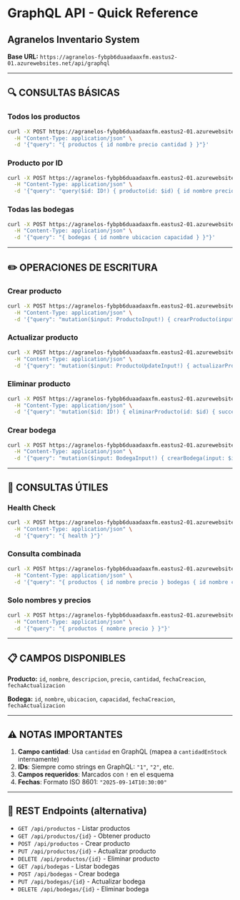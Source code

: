 # GraphQL API - Quick Reference
## Agranelos Inventario System

**Base URL:** `https://agranelos-fybpb6duaadaaxfm.eastus2-01.azurewebsites.net/api/graphql`

---

## 🔍 CONSULTAS BÁSICAS

### Todos los productos
```bash
curl -X POST https://agranelos-fybpb6duaadaaxfm.eastus2-01.azurewebsites.net/api/graphql \
  -H "Content-Type: application/json" \
  -d '{"query": "{ productos { id nombre precio cantidad } }"}'
```

### Producto por ID
```bash
curl -X POST https://agranelos-fybpb6duaadaaxfm.eastus2-01.azurewebsites.net/api/graphql \
  -H "Content-Type: application/json" \
  -d '{"query": "query($id: ID!) { producto(id: $id) { id nombre precio cantidad } }", "variables": {"id": "1"}}'
```

### Todas las bodegas
```bash
curl -X POST https://agranelos-fybpb6duaadaaxfm.eastus2-01.azurewebsites.net/api/graphql \
  -H "Content-Type: application/json" \
  -d '{"query": "{ bodegas { id nombre ubicacion capacidad } }"}'
```

---

## ✏️ OPERACIONES DE ESCRITURA

### Crear producto
```bash
curl -X POST https://agranelos-fybpb6duaadaaxfm.eastus2-01.azurewebsites.net/api/graphql \
  -H "Content-Type: application/json" \
  -d '{"query": "mutation($input: ProductoInput!) { crearProducto(input: $input) { success message producto { id nombre } } }", "variables": {"input": {"nombre": "Nuevo Producto", "descripcion": "Test", "precio": 29.99, "cantidad": 100}}}'
```

### Actualizar producto
```bash
curl -X POST https://agranelos-fybpb6duaadaaxfm.eastus2-01.azurewebsites.net/api/graphql \
  -H "Content-Type: application/json" \
  -d '{"query": "mutation($input: ProductoUpdateInput!) { actualizarProducto(input: $input) { success message } }", "variables": {"input": {"id": "1", "nombre": "Producto Actualizado", "precio": 35.99}}}'
```

### Eliminar producto
```bash
curl -X POST https://agranelos-fybpb6duaadaaxfm.eastus2-01.azurewebsites.net/api/graphql \
  -H "Content-Type: application/json" \
  -d '{"query": "mutation($id: ID!) { eliminarProducto(id: $id) { success message } }", "variables": {"id": "1"}}'
```

### Crear bodega
```bash
curl -X POST https://agranelos-fybpb6duaadaaxfm.eastus2-01.azurewebsites.net/api/graphql \
  -H "Content-Type: application/json" \
  -d '{"query": "mutation($input: BodegaInput!) { crearBodega(input: $input) { success message bodega { id nombre } } }", "variables": {"input": {"nombre": "Nueva Bodega", "ubicacion": "Zona Norte", "capacidad": 1500}}}'
```

---

## 🎯 CONSULTAS ÚTILES

### Health Check
```bash
curl -X POST https://agranelos-fybpb6duaadaaxfm.eastus2-01.azurewebsites.net/api/graphql \
  -H "Content-Type: application/json" \
  -d '{"query": "{ health }"}'
```

### Consulta combinada
```bash
curl -X POST https://agranelos-fybpb6duaadaaxfm.eastus2-01.azurewebsites.net/api/graphql \
  -H "Content-Type: application/json" \
  -d '{"query": "{ productos { id nombre precio } bodegas { id nombre capacidad } }"}'
```

### Solo nombres y precios
```bash
curl -X POST https://agranelos-fybpb6duaadaaxfm.eastus2-01.azurewebsites.net/api/graphql \
  -H "Content-Type: application/json" \
  -d '{"query": "{ productos { nombre precio } }"}'
```

---

## 📋 CAMPOS DISPONIBLES

**Producto:** `id`, `nombre`, `descripcion`, `precio`, `cantidad`, `fechaCreacion`, `fechaActualizacion`

**Bodega:** `id`, `nombre`, `ubicacion`, `capacidad`, `fechaCreacion`, `fechaActualizacion`

---

## ⚠️ NOTAS IMPORTANTES

1. **Campo cantidad**: Usa `cantidad` en GraphQL (mapea a `cantidadEnStock` internamente)
2. **IDs**: Siempre como strings en GraphQL: `"1"`, `"2"`, etc.
3. **Campos requeridos**: Marcados con `!` en el esquema
4. **Fechas**: Formato ISO 8601: `"2025-09-14T10:30:00"`

---

## 🔗 REST Endpoints (alternativa)

- `GET /api/productos` - Listar productos
- `GET /api/productos/{id}` - Obtener producto
- `POST /api/productos` - Crear producto
- `PUT /api/productos/{id}` - Actualizar producto  
- `DELETE /api/productos/{id}` - Eliminar producto
- `GET /api/bodegas` - Listar bodegas
- `POST /api/bodegas` - Crear bodega
- `PUT /api/bodegas/{id}` - Actualizar bodega
- `DELETE /api/bodegas/{id}` - Eliminar bodega